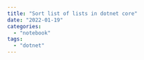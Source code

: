 ```yaml
---
title: "Sort list of lists in dotnet core"
date: "2022-01-19"
categories: 
  - "notebook"
tags: 
  - "dotnet"
---
```


<script src="https://gist.github.com/drikusroor/b9df95e19f02a1278ef29bf04f5e8629.js"></script>
